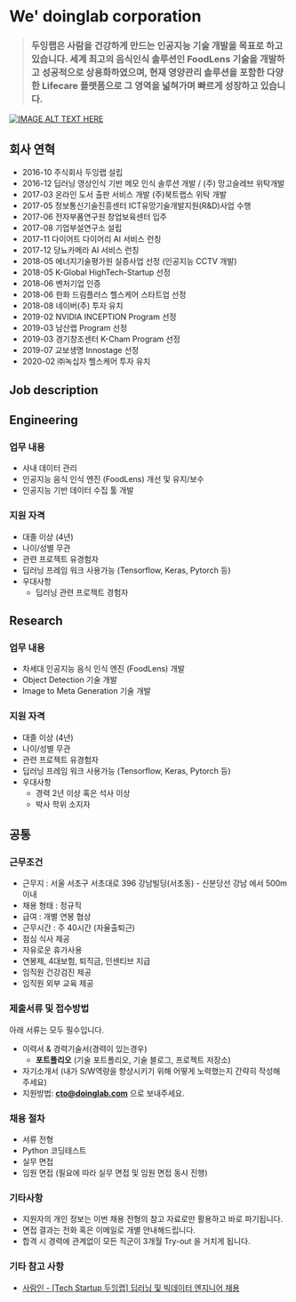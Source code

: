 # We' doinglab corporation

> ### 두잉랩은 사람을 건강하게 만드는 인공지능 기술 개발을 목표로 하고 있습니다. 세계 최고의 음식인식 솔루션인 FoodLens 기술을 개발하고 성공적으로 상용화하였으며, 현재 영양관리 솔루션을 포함한 다양한 Lifecare 플랫폼으로 그 영역을 넓혀가며 빠르게 성장하고 있습니다.

[![IMAGE ALT TEXT HERE](https://img.youtube.com/vi/2097YwX2M8M/0.jpg)](https://www.youtube.com/watch?v=2097YwX2M8M)

## 회사 연혁

- 2016-10 주식회사 두잉랩 설립
- 2016-12 딥러닝 영상인식 기반 메모 인식 솔루션 개발 / (주) 망고슬레브 위탁개발
- 2017-03 온라인 도서 출판 서비스 개발 (주)북트랩스 위탁 개발
- 2017-05 정보통신기술진흥센터 ICT유망기술개발지원(R&D)사업 수행
- 2017-06 전자부품연구원 창업보육센터 입주
- 2017-08 기업부설연구소 설립
- 2017-11 다이어트 다이어리 AI 서비스 런칭
- 2017-12 당뇨카메라 AI 서비스 런칭
- 2018-05 에너지기술평가원 실증사업 선정 (인공지능 CCTV 개발)
- 2018-05 K-Global HighTech-Startup 선정
- 2018-06 벤처기업 인증
- 2018-06 한화 드림플러스 헬스케어 스타트업 선정
- 2018-08 네이버(주) 투자 유치
- 2019-02 NVIDIA INCEPTION Program 선정
- 2019-03 남산랩 Program 선정
- 2019-03 경기창조센터 K-Cham Program 선정
- 2019-07 교보생명 Innostage 선정
- 2020-02 ㈜녹십자 헬스케어 투자 유치

## Job description

## Engineering

### 업무 내용 
- 사내 데이터 관리
- 인공지능 음식 인식 엔진 (FoodLens) 개선 및 유지/보수
- 인공지능 기반 데이터 수집 툴 개발

### 지원 자격 
- 대졸 이상 (4년)
- 나이/성별 무관
- 관련 프로젝트 유경험자
- 딥러닝 프레임 워크 사용가능 (Tensorflow, Keras, Pytorch 등)
- 우대사항
  - 딥러닝 관련 프로젝트 경험자

## Research

### 업무 내용 
- 차세대 인공지능 음식 인식 엔진 (FoodLens) 개발
- Object Detection 기술 개발
- Image to Meta Generation 기술 개발

### 지원 자격 
- 대졸 이상 (4년)
- 나이/성별 무관
- 관련 프로젝트 유경험자
- 딥러닝 프레임 워크 사용가능 (Tensorflow, Keras, Pytorch 등)
- 우대사항
  - 경력 2년 이상 혹은 석사 이상
  - 박사 학위 소지자


## 공통 

### 근무조건
- 근무지 : 서울 서초구 서초대로 396 강남빌딩(서초동) - 신분당선 강남 에서 500m 이내
- 채용 형태 : 정규직
- 급여 : 개별 연봉 협상 
- 근무시간 : 주 40시간 (자율출퇴근)
- 점심 식사 제공
- 자유로운 휴가사용
- 연봉제, 4대보험, 퇴직금, 인센티브 지급
- 임직원 건강검진 제공
- 임직원 외부 교육 제공


### 제출서류 및 접수방법

 아래 서류는 모두 필수입니다. 

- 이력서 & 경력기술서(경력이 있는경우)
  - **포트폴리오** (기술 포트폴리오, 기술 블로그, 프로젝트 저장소)
- 자기소개서 (내가 S/W역량을 향상시키기 위해 어떻게 노력했는지 간략히 작성해 주세요)
- 지원방법: **cto@doinglab.com** 으로 보내주세요. 

### 채용 절차
 - 서류 전형
 - Python 코딩테스트
 - 실무 면접 
 - 임원 면접 (필요에 따라 실무 면접 및 임원 면접 동시 진행)

### 기타사항 
- 지원자의 개인 정보는 이번 채용 전형의 참고 자료로만 활용하고 바로 파기됩니다.
- 면접 결과는 전화 혹은 이메일로 개별 안내해드립니다.
- 합격 시 경력에 관계없이 모든 직군이 3개월 Try-out 을 거치게 됩니다. 

### 기타 참고 사항 
- [사람인 - [Tech Startup 두잉랩] 딥러닝 및 빅데이터 엔지니어 채용](http://www.saramin.co.kr/zf_user/jobs/relay/view?rec_idx=38470873&view_type=search)


